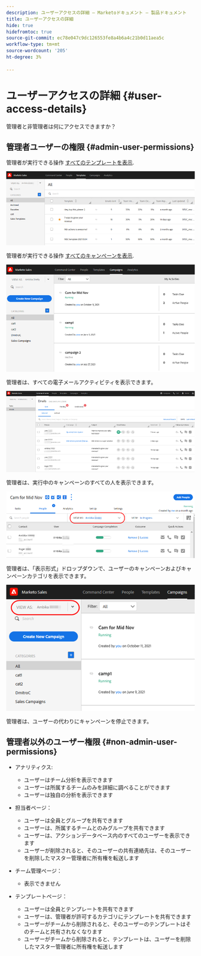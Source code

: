 ```yaml
---
description: ユーザーアクセスの詳細 — Marketoドキュメント — 製品ドキュメント
title: ユーザーアクセスの詳細
hide: true
hidefromtoc: true
source-git-commit: ec78e047c9dc126553fe8a4b6a4c21b0d11aea5c
workflow-type: tm+mt
source-wordcount: '205'
ht-degree: 3%

---
```


# ユーザーアクセスの詳細 {#user-access-details}

管理者と非管理者は何にアクセスできますか？

## 管理者ユーザーの権限 {#admin-user-permissions}

管理者が実行できる操作 [すべてのテンプレートを表示](/help/marketo/product-docs/marketo-sales-connect/templates/view-template-list-as-a-another-user.md).

![](assets/user-access-details-1.png)

管理者が実行できる操作 [すべてのキャンペーンを表示](/help/marketo/product-docs/marketo-sales-connect/campaigns/view-campaigns-list-as-another-user.md).

![](assets/user-access-details-2.png)

管理者は、すべての電子メールアクティビティを表示できます。

![](assets/user-access-details-3.png)

管理者は、実行中のキャンペーンのすべての人を表示できます。

![](assets/user-access-details-4.png)

管理者は、「表示形式」ドロップダウンで、ユーザーのキャンペーンおよびキャンペーンカテゴリを表示できます。

![](assets/user-access-details-5.png)

管理者は、ユーザーの代わりにキャンペーンを停止できます。

## 管理者以外のユーザー権限 {#non-admin-user-permissions}

* アナリティクス:

   * ユーザーはチーム分析を表示できます
   * ユーザーは所属するチームのみを詳細に調べることができます
   * ユーザーは独自の分析を表示できます

* 担当者ページ：

   * ユーザーは全員とグループを共有できます
   * ユーザーは、所属するチームとのみグループを共有できます
   * ユーザーは、アクションデータベース内のすべてのユーザーを表示できます
   * ユーザーが削除されると、そのユーザーの共有連絡先は、そのユーザーを削除したマスター管理者に所有権を転送します

* チーム管理ページ：

   * 表示できません

* テンプレートページ：

   * ユーザーは全員とテンプレートを共有できます
   * ユーザーは、管理者が許可するカテゴリにテンプレートを共有できます
   * ユーザーがチームから削除されると、そのユーザーのテンプレートはそのチームと共有されなくなります
   * ユーザーがチームから削除されると、テンプレートは、ユーザーを削除したマスター管理者に所有権を転送します
